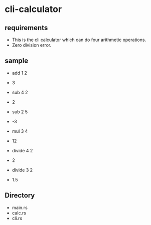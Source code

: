# cli-calculator

## requirements

- This is the cli calculator which can do four arithmetic operations.
- Zero division error.

## sample

- add 1 2
- 3

- sub 4 2
- 2

- sub 2 5
- -3

- mul 3 4
- 12

- divide 4 2
- 2

- divide 3 2
- 1.5

## Directory

- main.rs
- calc.rs
- cli.rs
